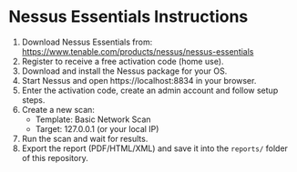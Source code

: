 # Nessus Essentials Instructions

1. Download Nessus Essentials from: https://www.tenable.com/products/nessus/nessus-essentials
2. Register to receive a free activation code (home use).
3. Download and install the Nessus package for your OS.
4. Start Nessus and open https://localhost:8834 in your browser.
5. Enter the activation code, create an admin account and follow setup steps.
6. Create a new scan:
   - Template: Basic Network Scan
   - Target: 127.0.0.1 (or your local IP)
7. Run the scan and wait for results.
8. Export the report (PDF/HTML/XML) and save it into the `reports/` folder of this repository.
